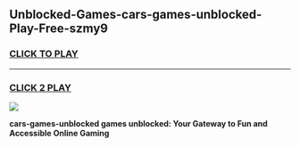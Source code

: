 
## Unblocked-Games-cars-games-unblocked-Play-Free-szmy9
<h3>
<a href="https://premium76.site?title=cars-games-unblocked&ref=18A1">CLICK TO PLAY</a></h3>
<hr>

<h3>
<a href="https://premium76.site?title=cars-games-unblocked&ref=18A1">CLICK 2 PLAY</a>
  
</h3>

<a href="https://premium76.site?title=cars-games-unblocked&ref=18A1"><img src="https://clearcache.store/games.png"></a>


**cars-games-unblocked games unblocked: Your Gateway to Fun and Accessible Online Gaming**
